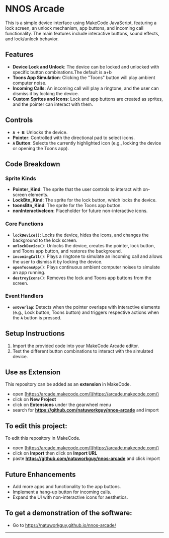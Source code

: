  


# NNOS Arcade

This is a simple device interface using MakeCode JavaScript, featuring a lock screen, an unlock mechanism, app buttons, and incoming call functionality. The main features include interactive buttons, sound effects, and lock/unlock behavior.

## Features

- **Device Lock and Unlock**: The device can be locked and unlocked with specific button combinations.The default is a+b 
- **Toons App Simulation**: Clicking the "Toons" button will play ambient computer noise.
- **Incoming Calls**: An incoming call will play a ringtone, and the user can dismiss it by locking the device.
- **Custom Sprites and Icons**: Lock and app buttons are created as sprites, and the pointer can interact with them.
  
## Controls

- **`A + B`**: Unlocks the device.
- **Pointer**: Controlled with the directional pad to select icons.
- **`A` Button**: Selects the currently highlighted icon (e.g., locking the device or opening the Toons app).

## Code Breakdown

### Sprite Kinds
- **Pointer_Kind**: The sprite that the user controls to interact with on-screen elements.
- **LockBtn_Kind**: The sprite for the lock button, which locks the device.
- **toonsBtn_Kind**: The sprite for the Toons app button.
- **nonInteractiveIcon**: Placeholder for future non-interactive icons.

### Core Functions
- **`lockDevice()`**: Locks the device, hides the icons, and changes the background to the lock screen.
- **`unlockDevice()`**: Unlocks the device, creates the pointer, lock button, and Toons app button, and restores the background.
- **`incomingCall()`**: Plays a ringtone to simulate an incoming call and allows the user to dismiss it by locking the device.
- **`openToonsApp()`**: Plays continuous ambient computer noises to simulate an app running.
- **`destroyIcons()`**: Removes the lock and Toons app buttons from the screen.

### Event Handlers
- **`onOverlap`**: Detects when the pointer overlaps with interactive elements (e.g., Lock button, Toons button) and triggers respective actions when the `A` button is pressed.

## Setup Instructions

1. Import the provided code into your MakeCode Arcade editor.
2. Test the different button combinations to interact with the simulated device.

## Use as Extension

This repository can be added as an **extension** in MakeCode.

* open [https://arcade.makecode.com/](https://arcade.makecode.com/)
* click on **New Project**
* click on **Extensions** under the gearwheel menu
* search for **https://github.com/natuworkguy/nnos-arcade** and import

## To edit this project:

To edit this repository in MakeCode.

* open [https://arcade.makecode.com/](https://arcade.makecode.com/)
* click on **Import** then click on **Import URL**
* paste **https://github.com/natuworkguy/nnos-arcade** and click import

## Future Enhancements

- Add more apps and functionality to the app buttons.
- Implement a hang-up button for incoming calls.
- Expand the UI with non-interactive icons for aesthetics.

## To get a demonstration of the software:

- Go to https://natuworkguy.github.io/nnos-arcade/

---
